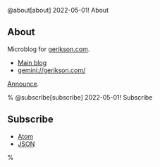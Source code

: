 @about[about] 2022-05-01! About

## About

Microblog for [gerikson.com](https://gerikson.com/).

- [Main blog](https://gerikson.com/blog/)
- <gemini://gerikson.com/>

[Announce](https://gerikson.com/m/#2022-04-28_01).

%
@subscribe[subscribe] 2022-05-01! Subscribe
## Subscribe

- [Atom](/m/feed.atom)
- [JSON](/m/feed.json)

%
